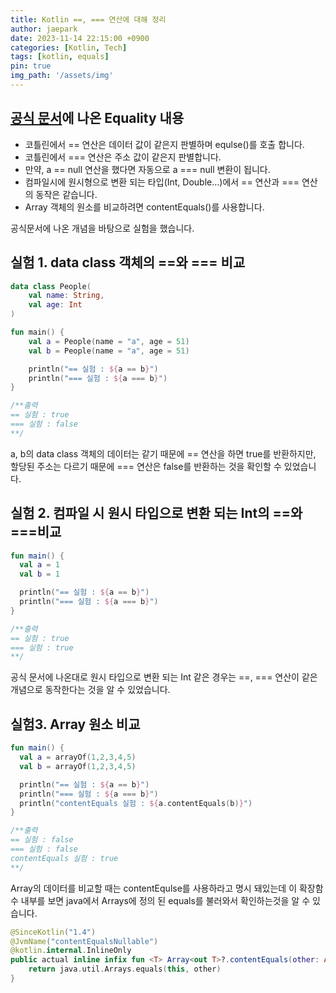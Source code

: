 ```yaml
---
title: Kotlin ==, === 연산에 대해 정리
author: jaepark
date: 2023-11-14 22:15:00 +0900
categories: [Kotlin, Tech]
tags: [kotlin, equals]
pin: true
img_path: '/assets/img'
---
```

## **[공식 문서](https://kotlinlang.org/docs/equality.html)에 나온 Equality 내용**
- 코틀린에서 == 연산은 데이터 값이 같은지 판별하며 equlse()를 호출 합니다.
- 코틀린에서 === 연산은 주소 값이 같은지 판별합니다.
- 만약, a == null 연산을 했다면 자동으로 a === null 변환이 됩니다.
- 컴파일시에 원시형으로 변환 되는 타입(Int, Double...)에서 == 연산과 === 연산의 동작은 같습니다.
- Array 객체의 원소를 비교하려면 contentEquals()를 사용합니다.

공식문서에 나온 개념을 바탕으로 실험을 했습니다.
## **실험 1. data class 객체의 ==와 === 비교**
```kotlin
data class People(
    val name: String,
    val age: Int
)

fun main() {
    val a = People(name = "a", age = 51)
    val b = People(name = "a", age = 51)

    println("== 실험 : ${a == b}")
    println("=== 실험 : ${a === b}")
}

/**출력
== 실험 : true
=== 실험 : false
**/
```

a, b의 data class 객체의 데이터는 같기 때문에 == 연산을 하면 true를 반환하지만, 할당된 주소는 다르기 때문에 === 연산은 false를 반환하는 것을 확인할 수 있었습니다.

## **실험 2. 컴파일 시 원시 타입으로 변환 되는 Int의 ==와 ===비교**
```kotlin
fun main() {
  val a = 1
  val b = 1

  println("== 실험 : ${a == b}")
  println("=== 실험 : ${a === b}")
}

/**출력
== 실험 : true
=== 실험 : true
**/
```

공식 문서에 나온대로 원시 타입으로 변환 되는 Int 같은 경우는 ==, === 연산이 같은 개념으로 동작한다는 것을 알 수 있었습니다. 

## **실험3. Array 원소 비교**
```kotlin
fun main() {
  val a = arrayOf(1,2,3,4,5)
  val b = arrayOf(1,2,3,4,5)

  println("== 실험 : ${a == b}")
  println("=== 실험 : ${a === b}")
  println("contentEquals 실험 : ${a.contentEquals(b)}")
}

/**출력
== 실험 : false
=== 실험 : false
contentEquals 실험 : true
**/
```
Array의 데이터를 비교할 때는 contentEqulse를 사용하라고 명시 돼있는데 이 확장함수 내부를 보면 java에서 Arrays에 정의 된 equals를 불러와서 확인하는것을 알 수 있습니다. 
```kotlin
@SinceKotlin("1.4")
@JvmName("contentEqualsNullable")
@kotlin.internal.InlineOnly
public actual inline infix fun <T> Array<out T>?.contentEquals(other: Array<out T>?): Boolean {
    return java.util.Arrays.equals(this, other)
}
```
